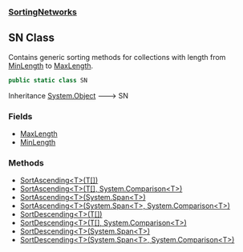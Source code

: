 ### [SortingNetworks](./SortingNetworks.md 'SortingNetworks')
## SN Class
Contains generic sorting methods for collections with length from [MinLength](./SortingNetworks-SN-MinLength.md 'SortingNetworks.SN.MinLength') to [MaxLength](./SortingNetworks-SN-MaxLength.md 'SortingNetworks.SN.MaxLength').  
```csharp
public static class SN
```
Inheritance [System.Object](https://docs.microsoft.com/en-us/dotnet/api/System.Object 'System.Object') &#129106; SN  
### Fields
- [MaxLength](./SortingNetworks-SN-MaxLength.md 'SortingNetworks.SN.MaxLength')
- [MinLength](./SortingNetworks-SN-MinLength.md 'SortingNetworks.SN.MinLength')
### Methods
- [SortAscending&lt;T&gt;(T[])](./SortingNetworks-SN-SortAscending-T-(T--).md 'SortingNetworks.SN.SortAscending&lt;T&gt;(T[])')
- [SortAscending&lt;T&gt;(T[], System.Comparison&lt;T&gt;)](./SortingNetworks-SN-SortAscending-T-(T--_System-Comparison-T-).md 'SortingNetworks.SN.SortAscending&lt;T&gt;(T[], System.Comparison&lt;T&gt;)')
- [SortAscending&lt;T&gt;(System.Span&lt;T&gt;)](./SortingNetworks-SN-SortAscending-T-(System-Span-T-).md 'SortingNetworks.SN.SortAscending&lt;T&gt;(System.Span&lt;T&gt;)')
- [SortAscending&lt;T&gt;(System.Span&lt;T&gt;, System.Comparison&lt;T&gt;)](./SortingNetworks-SN-SortAscending-T-(System-Span-T-_System-Comparison-T-).md 'SortingNetworks.SN.SortAscending&lt;T&gt;(System.Span&lt;T&gt;, System.Comparison&lt;T&gt;)')
- [SortDescending&lt;T&gt;(T[])](./SortingNetworks-SN-SortDescending-T-(T--).md 'SortingNetworks.SN.SortDescending&lt;T&gt;(T[])')
- [SortDescending&lt;T&gt;(T[], System.Comparison&lt;T&gt;)](./SortingNetworks-SN-SortDescending-T-(T--_System-Comparison-T-).md 'SortingNetworks.SN.SortDescending&lt;T&gt;(T[], System.Comparison&lt;T&gt;)')
- [SortDescending&lt;T&gt;(System.Span&lt;T&gt;)](./SortingNetworks-SN-SortDescending-T-(System-Span-T-).md 'SortingNetworks.SN.SortDescending&lt;T&gt;(System.Span&lt;T&gt;)')
- [SortDescending&lt;T&gt;(System.Span&lt;T&gt;, System.Comparison&lt;T&gt;)](./SortingNetworks-SN-SortDescending-T-(System-Span-T-_System-Comparison-T-).md 'SortingNetworks.SN.SortDescending&lt;T&gt;(System.Span&lt;T&gt;, System.Comparison&lt;T&gt;)')

